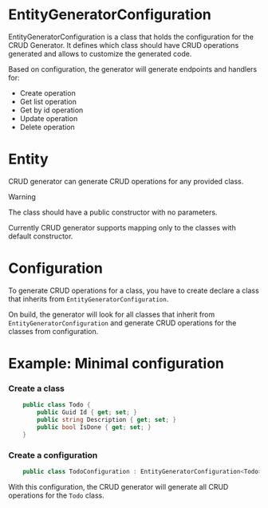 # EntityGeneratorConfiguration

EntityGeneratorConfiguration is a class that holds the configuration for the CRUD Generator. It defines which class
should have CRUD operations generated and allows to customize the generated code.

Based on configuration, the generator will generate endpoints and handlers for:

- Create operation
- Get list operation
- Get by id operation
- Update operation
- Delete operation

# Entity

CRUD generator can generate CRUD operations for any provided class.

> [!WARNING]
> The class should have a public constructor with no parameters.

Currently CRUD generator supports mapping only to the classes with default constructor.

# Configuration

To generate CRUD operations for a class, you have to create declare a class that inherits
from `EntityGeneratorConfiguration`.

On build, the generator will look for all classes that inherit from `EntityGeneratorConfiguration` and generate CRUD
operations for the classes from configuration.

# Example: Minimal configuration

### Create a class

```csharp
    public class Todo {
        public Guid Id { get; set; }
        public string Description { get; set; }
        public bool IsDone { get; set; }
    }
```

### Create a configuration

```csharp
    public class TodoConfiguration : EntityGeneratorConfiguration<Todo> { }
```

With this configuration, the CRUD generator will generate all CRUD operations for the `Todo` class.

